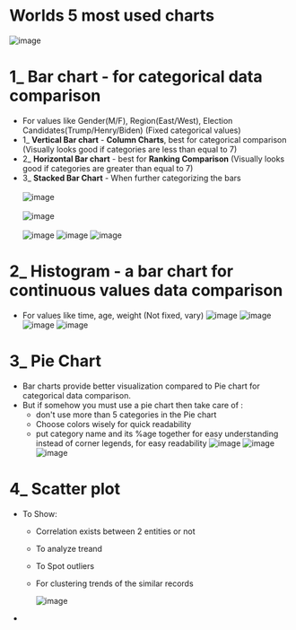 # Worlds 5 most used charts

![image](https://github.com/user-attachments/assets/ddf1b55b-89df-4b76-a76b-fa0a749466b3)

# 1_ Bar chart - for categorical data comparison

- For values like Gender(M/F), Region(East/West), Election Candidates(Trump/Henry/Biden) (Fixed categorical values)
- 1_ **Vertical Bar chart**   - **Column Charts**, best for categorical comparison (Visually looks good if categories are less than equal to 7)
- 2_ **Horizontal Bar chart** - best for **Ranking Comparison** (Visually looks good if categories are greater than equal to 7)
- 3_ **Stacked Bar Chart**    - When further categorizing the bars 
  <br/><br/>
  ![image](https://github.com/user-attachments/assets/2de4ffe0-da32-42c9-8b22-e846ad09662b)
  <br/><br/>
  ![image](https://github.com/user-attachments/assets/a7edab8c-a9b9-4447-b4eb-1885022e895d)
  <br/><br/>
![image](https://github.com/user-attachments/assets/26eef106-4201-4eff-8c81-e312dc641430)
![image](https://github.com/user-attachments/assets/ddfed8aa-46a5-4f3a-b21f-f4c3462af531)
![image](https://github.com/user-attachments/assets/6358f7a7-c76d-45a2-ad90-89dc6b14236b)

# 2_ Histogram - a bar chart for continuous values data comparison

- For values like time, age, weight (Not fixed, vary)
  ![image](https://github.com/user-attachments/assets/b6de8a58-17c9-4900-81e3-92c1d586fb16)
  ![image](https://github.com/user-attachments/assets/4c9303c3-e0c4-44df-8fe7-0a4e8769b84d)
  ![image](https://github.com/user-attachments/assets/4449d359-3156-4834-8741-cb1236e42721)
  ![image](https://github.com/user-attachments/assets/1530f4af-00aa-4109-bdc7-3e6da584630c)

# 3_ Pie Chart

- Bar charts provide better visualization compared to Pie chart for categorical data comparison.
- But if somehow you must use a pie chart then take care of :
   - don't use more than 5 categories in the Pie chart
   - Choose colors wisely for quick readability
   - put category name and its %age together for easy understanding instead of corner legends, for easy readability
     ![image](https://github.com/user-attachments/assets/31bca9e8-e9aa-4cab-b497-0a056e14858a)
     ![image](https://github.com/user-attachments/assets/0112fd38-5df7-480d-9d5d-3718d3db78c9)
     ![image](https://github.com/user-attachments/assets/896abc22-28b3-43d6-bde9-faae6a4a7903)

# 4_ Scatter plot

- To Show:
  - Correlation exists between 2 entities or not
  - To analyze treand
  - To Spot outliers
  - For clustering trends of the similar records


     ![image](https://github.com/user-attachments/assets/6de912c0-880a-4cdf-b092-dc1081a6c497)

  





- 





